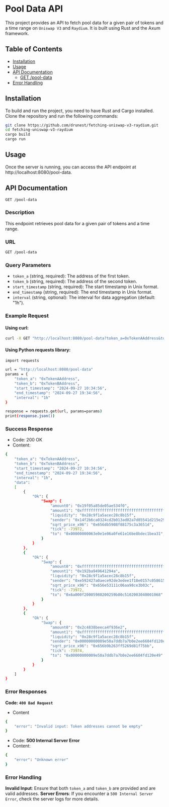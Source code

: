 # Pool Data API

This project provides an API to fetch pool data for a given pair of tokens and a time range on `Uniswap V3` and `Raydium`. It is built using Rust and the Axum framework.

## Table of Contents

- [Installation](#installation)
- [Usage](#usage)
- [API Documentation](#api-documentation)
  - [GET /pool-data](#get-pool-data)
- [Error Handling](#error-handling)

## Installation

To build and run the project, you need to have Rust and Cargo installed. Clone the repository and run the following commands:

```sh
git clone https://github.com/drunest/fetching-uniswap-v3-raydium.git
cd fetching-uniswap-v3-raydium
cargo build
cargo run
```
## Usage
Once the server is running, you can access the API endpoint at http://localhost:8080/pool-data.

## API Documentation
```sh
GET /pool-data
```
### Description
This endpoint retrieves pool data for a given pair of tokens and a time range.

### URL
```sh
GET /pool-data
```
### Query Parameters
- `token_a` (string, required): The address of the first token.
- `token_b` (string, required): The address of the second token.
- `start_timestamp` (string, required): The start timestamp in Unix format.
- `end_timestamp` (string, required): The end timestamp in Unix format.
- `interval` (string, optional): The interval for data aggregation (default: "1h").

### Example Request
#### Using curl:
```sh
curl -X GET "http://localhost:8080/pool-data?token_a=0xTokenAAddress&token_b=0xTokenBAddress&start_timestamp=2024-09-27 10:34:56&end_timestamp=2024-09-27 19:34:56&interval=1h"
```
#### Using Python requests library:
```sh
import requests

url = "http://localhost:8080/pool-data"
params = {
    "token_a": "0xTokenAAddress",
    "token_b": "0xTokenBAddress",
    "start_timestamp": "2024-09-27 10:34:56",
    "end_timestamp": "2024-09-27 19:34:56",
    "interval": "1h"
}

response = requests.get(url, params=params)
print(response.json())
```
### Success Response
- Code: 200 OK
- Content:
```sh
{
    "token_a": "0xTokenAAddress",
    "token_b": "0xTokenBAddress",
    "start_timestamp": "2024-09-27 10:34:56",
    "end_timestamp": "2024-09-27 19:34:56",
    "interval": "1h",
    "data":
    [
        {
            "Ok": {
                "Swap": {
                    "amount0": "0x19f05a85de05ae534f0",
                    "amount1": "0xffffffffffffffffffffffffffffffffffffffffffffffffbefb67af9f11870f",
                    "liquidity": "0x28c9f1a5acec28c8b15f",
                    "sender": "0x14f2b6ca0324cd2b013ad02a7d85541d215e2906",
                    "sqrt_price_x96": "0x656db5908f88175c3a3651d",
                    "tick": -73972,
                    "to": "0x00000000063e0e1e06a0fe61e16be8bdec1bea31",
                }
            }
        },
        {
            "Ok": {
                "Swap": {
                    "amount0": "0xfffffffffffffffffffffffffffffffffffffffffffffff602418adbe5923c03",
                    "amount1": "0x192ba949641294a",
                    "liquidity": "0x28c9f1a5acec28c8b15f",
                    "sender": "0xe592427a0aece92de3edee1f18e0157c05861564",
                    "sqrt_price_x96": "0x656e53111c06aa98ce3b03c",
                    "tick": -73972,
                    "to": "0x6a000f20005980200259b80c5102003040001068"
                }
            }
        },
        {
            "Ok": {
                "Swap": {
                    "amount0": "0x2c4838beeca4f936e2",
                    "amount1": "0xfffffffffffffffffffffffffffffffffffffffffffffffff911e55500000000",
                    "liquidity": "0x28c9f1a5acec28c8b15f",
                    "sender": "0x00000000009e50a7ddb7a7b0e2ee6604fd120e49",
                    "sqrt_price_x96": "0x656b9b263ff5269d81f75bb",
                    "tick": -73974,
                    "to": "0x00000000009e50a7ddb7a7b0e2ee6604fd120e49"
                }
            }
        }
    ]
}
```
### Error Responses
**Code: `400 Bad Request`**
- Content
```sh
{
    "error": "Invalid input: Token addresses cannot be empty"
}
```
- Code: **500 Internal Server Error**
- Content:
```sh
{
    "error": "Unknown error"
}
```
### Error Handling
**Invalid Input**: Ensure that both `token_a` and `token_b` are provided and are valid addresses.
**Server Errors**: If you encounter a `500 Internal Server Error`, check the server logs for more details.